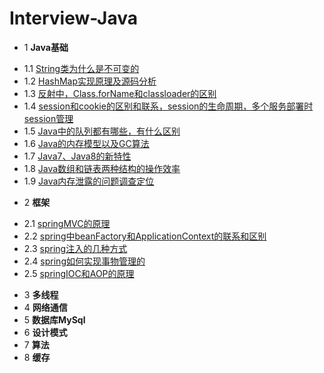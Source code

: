 # Interview-Java
* 1 **Java基础**
 - 1.1 [String类为什么是不可变的](01.1.md)
 - 1.2 [HashMap实现原理及源码分析](http://www.cnblogs.com/chengxiao/p/6059914.html)
 - 1.3 [反射中，Class.forName和classloader的区别](http://www.cnblogs.com/mangosoft/p/6485790.html)
 - 1.4 [session和cookie的区别和联系，session的生命周期，多个服务部署时session管理](http://blog.csdn.net/u012635819/article/details/50678602)
 - 1.5 [Java中的队列都有哪些，有什么区别](http://blog.csdn.net/madun/article/details/20313269)
 - 1.6 [Java的内存模型以及GC算法](http://www.cnblogs.com/AloneSword/p/4262255.html)
 - 1.7 [Java7、Java8的新特性](http://blog.csdn.net/samjustin1/article/details/52268004)
 - 1.8 [Java数组和链表两种结构的操作效率]()
 - 1.9 [Java内存泄露的问题调查定位](http://blog.csdn.net/gzh0222/article/details/8538727)
* 2 **框架**
 - 2.1 [springMVC的原理](http://www.cnblogs.com/zbf1214/p/5265117.html)
 - 2.2 [spring中beanFactory和ApplicationContext的联系和区别](http://blog.csdn.net/hi_kevin/article/details/7325554)
 - 2.3 [spring注入的几种方式](http://blessht.iteye.com/blog/1162131)
 - 2.4 [spring如何实现事物管理的](http://blog.csdn.net/trigl/article/details/50968079)
 - 2.5 [springIOC和AOP的原理]()
* 3 **多线程**
* 4 **网络通信**
* 5 **数据库MySql**
* 6 **设计模式**
* 7 **算法**
* 8 **缓存**
